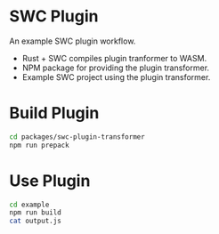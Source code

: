 # SWC Plugin

An example SWC plugin workflow.

* Rust + SWC compiles plugin tranformer to WASM.
* NPM package for providing the plugin transformer.
* Example SWC project using the plugin transformer.

# Build Plugin
```sh
cd packages/swc-plugin-transformer
npm run prepack
```

# Use Plugin
```sh
cd example
npm run build
cat output.js
```